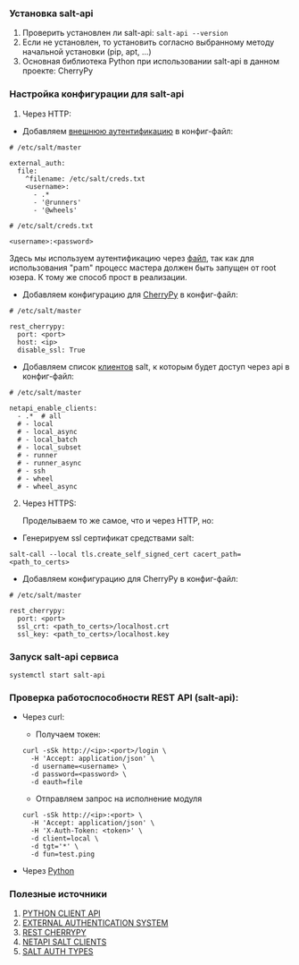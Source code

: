### Установка salt-api

1. Проверить установлен ли salt-api: ```salt-api --version```
2. Если не установлен, то установить согласно выбранному методу начальной установки (pip, apt, ...)
3. Основная библиотека Python при использовании salt-api в данном проекте: CherryPy


### Настройка конфигурации для salt-api

1. Через HTTP:
  - Добавляем [внешнюю аутентификацию](https://docs.saltproject.io/en/latest/topics/eauth/index.html#external-authentication-system-configuration) в конфиг-файл:
  
  ```
  # /etc/salt/master

  external_auth:
    file:
      ^filename: /etc/salt/creds.txt
      <username>:
        - .*
        - '@runners'
        - '@wheels'
  ```

  ```
  # /etc/salt/creds.txt
  
  <username>:<password>
  ```

  Здесь мы используем аутентификацию через [файл](https://docs.saltproject.io/en/latest/ref/auth/all/salt.auth.file.html), так как для использования "pam" процесс мастера должен быть запущен от root юзера. К тому же способ прост в реализации.

  - Добавляем конфигурацию для [CherryPy](https://docs.saltproject.io/en/latest/ref/netapi/all/salt.netapi.rest_cherrypy.html#a-rest-api-for-salt) в конфиг-файл:

  ```
  # /etc/salt/master

  rest_cherrypy:
    port: <port>
    host: <ip>
    disable_ssl: True
  ```

  - Добавляем список [клиентов](https://docs.saltproject.io/en/latest/ref/configuration/master.html#netapi-enable-clients) salt, к которым будет доступ через api в конфиг-файл:

  ```
  # /etc/salt/master

  netapi_enable_clients:
    - .*  # all
    # - local
    # - local_async
    # - local_batch
    # - local_subset
    # - runner
    # - runner_async
    # - ssh
    # - wheel
    # - wheel_async
  ```


2. Через HTTPS:

    Проделываем то же самое, что и через HTTP, но:

  - Генерируем ssl сертификат средствами salt:

  ```
  salt-call --local tls.create_self_signed_cert cacert_path=<path_to_certs>
  ```

  - Добавляем конфигурацию для CherryPy в конфиг-файл:

  ```
  # /etc/salt/master

  rest_cherrypy:
    port: <port>
    ssl_crt: <path_to_certs>/localhost.crt
    ssl_key: <path_to_certs>/localhost.key
  ```
	

### Запуск salt-api сервиса

```
systemctl start salt-api
```



### Проверка работоспособности REST API (salt-api):

- Через curl:

  - Получаем токен:
  
  ```
  curl -sSk http://<ip>:<port>/login \
    -H 'Accept: application/json' \
    -d username=<username> \
    -d password=<password> \
    -d eauth=file
  ```

  - Отправляем запрос на исполнение модуля

  ```
  curl -sSk http://<ip>:<port> \
    -H 'Accept: application/json' \
    -H 'X-Auth-Token: <token>' \
    -d client=local \
    -d tgt='*' \
    -d fun=test.ping
  ```

- Через [Python](requests_examples.py)



### Полезные источники

1. [PYTHON CLIENT API](https://docs.saltproject.io/en/latest/ref/clients/index.html)
2. [EXTERNAL AUTHENTICATION SYSTEM](https://docs.saltproject.io/en/latest/topics/eauth/index.html)
3. [REST CHERRYPY](https://docs.saltproject.io/en/latest/ref/netapi/all/salt.netapi.rest_cherrypy.html)
4. [NETAPI SALT CLIENTS](https://docs.saltproject.io/en/latest/ref/configuration/master.html#netapi-enable-clients)
5. [SALT AUTH TYPES](https://docs.saltproject.io/en/latest/ref/auth/all/index.html)
